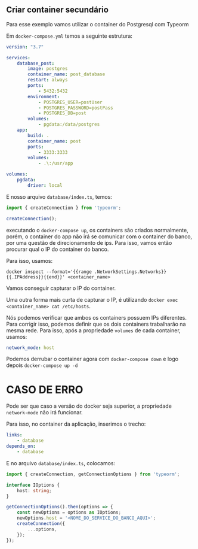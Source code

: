 ## Criar container secundário

Para esse exemplo vamos utilizar o container do Postgresql com Typeorm

Em `docker-compose.yml` temos a seguinte estrutura:

```yml
version: "3.7"

services:
    database_post:
        image: postgres
        container_name: post_database
        restart: always
        ports:
            - 5432:5432
        environment: 
            - POSTGRES_USER=postUser
            - POSTGRES_PASSWORD=postPass
            - POSTGRES_DB=post
        volumes:
            - pgdata:/data/postgres
    app:
        build: .
        container_name: post
        ports:
            - 3333:3333
        volumes:
            - .\:/usr/app

volumes:
    pgdata:
        driver: local
```

E nosso arquivo `database/index.ts`, temos:

```typescript
import { createConnection } from 'typeorm';

createConnection();
```

executando o `docker-compose up`, os containers são criados normalmente, porém, o container do app não irá se comunicar com o container do banco, por uma questão de direcionamento de ips. Para isso, vamos então procurar qual o IP do container do banco.

Para isso, usamos:

```
docker inspect --format='{{range .NetworkSettings.Networks}}{{.IPAddress}}{{end}}' <container_name>
```

Vamos conseguir capturar o IP do container.

Uma outra forma mais curta de capturar o IP, é utilizando `docker exec <container_name> cat /etc/hosts`.

Nós podemos verificar que ambos os containers possuem IPs diferentes. Para corrigir isso, podemos definir que os dois containers trabalharão na mesma rede. Para isso, após a propriedade `volumes` de cada container, usamos:

```yml
network_mode: host
```

Podemos derrubar o container agora com `docker-compose down` e logo depois `docker-compose up -d`


# CASO DE ERRO

Pode ser que caso a versão do docker seja superior, a propriedade `network-mode` não irá funcionar.

Para isso, no container da aplicação, inserimos o trecho:

```yml
links:
	- database
depends_on: 
	- database
```

E no arquivo `database/index.ts`, colocamos:

```typescript
import { createConnection, getConnectionOptions } from 'typeorm';

interface IOptions {
    host: string;
}

getConnectionOptions().then(options => {
    const newOptions = options as IOptions;
    newOptions.host = '<NOME_DO_SERVICE_DO_BANCO_AQUI>';
    createConnection({
        ...options,
    });
});
```
